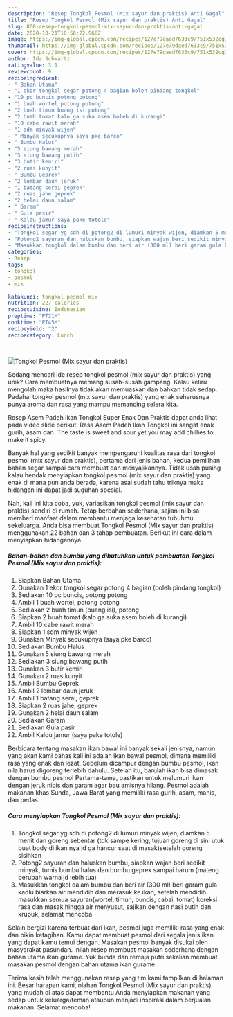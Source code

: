 ```yaml
---
description: "Resep Tongkol Pesmol (Mix sayur dan praktis) Anti Gagal"
title: "Resep Tongkol Pesmol (Mix sayur dan praktis) Anti Gagal"
slug: 868-resep-tongkol-pesmol-mix-sayur-dan-praktis-anti-gagal
date: 2020-10-21T10:56:22.966Z
image: https://img-global.cpcdn.com/recipes/127e79daed7633c9/751x532cq70/tongkol-pesmol-mix-sayur-dan-praktis-foto-resep-utama.jpg
thumbnail: https://img-global.cpcdn.com/recipes/127e79daed7633c9/751x532cq70/tongkol-pesmol-mix-sayur-dan-praktis-foto-resep-utama.jpg
cover: https://img-global.cpcdn.com/recipes/127e79daed7633c9/751x532cq70/tongkol-pesmol-mix-sayur-dan-praktis-foto-resep-utama.jpg
author: Ida Schwartz
ratingvalue: 3.1
reviewcount: 9
recipeingredient:
- " Bahan Utama"
- "1 ekor tongkol segar potong 4 bagian boleh pindang tongkol"
- "10 pc buncis potong potong"
- "1 buah wortel potong potong"
- "2 buah timun buang isi potong"
- "2 buah tomat kalo ga suka asem boleh di kurangi"
- "10 cabe rawit merah"
- "1 sdm minyak wijen"
- " Minyak secukupnya saya pke barco"
- " Bumbu Halus"
- "5 siung bawang merah"
- "3 siung bawang putih"
- "3 butir kemiri"
- "2 ruas kunyit"
- " Bumbu Geprek"
- "2 lembar daun jeruk"
- "1 batang serai geprek"
- "2 ruas jahe geprek"
- "2 helai daun salam"
- " Garam"
- " Gula pasir"
- " Kaldu jamur saya pake totole"
recipeinstructions:
- "Tongkol segar yg sdh di potong2 di lumuri minyak wijen, diamkan 5 menit dan goreng sebentar (tdk sampe kering, tujuan goreng di sini utuk buat body di ikan nya jd ga hancur saat di masak)setelah goreng sisihkan"
- "Potong2 sayuran dan haluskan bumbu, siapkan wajan beri sedikit minyak, tumis bumbu halus dan bumbu geprek sampai harum (mateng berubah warna jd lebih tua)"
- "Masukkan tongkol dalam bumbu dan beri air (300 ml) beri garam gula kadlu biarkan air mendidih dan merasuk ke ikan, setelah mendidih masukkan semua sayuran(wortel, timun, buncis, cabai, tomat) koreksi rasa dan masak hingga air menyusut, sajikan dengan nasi putih dan krupuk, selamat mencoba"
categories:
- Resep
tags:
- tongkol
- pesmol
- mix

katakunci: tongkol pesmol mix 
nutrition: 227 calories
recipecuisine: Indonesian
preptime: "PT21M"
cooktime: "PT45M"
recipeyield: "2"
recipecategory: Lunch

---
```



![Tongkol Pesmol (Mix sayur dan praktis)](https://img-global.cpcdn.com/recipes/127e79daed7633c9/751x532cq70/tongkol-pesmol-mix-sayur-dan-praktis-foto-resep-utama.jpg)

Sedang mencari ide resep tongkol pesmol (mix sayur dan praktis) yang unik? Cara membuatnya memang susah-susah gampang. Kalau keliru mengolah maka hasilnya tidak akan memuaskan dan bahkan tidak sedap. Padahal tongkol pesmol (mix sayur dan praktis) yang enak seharusnya punya aroma dan rasa yang mampu memancing selera kita.

Resep Asem Padeh Ikan Tongkol Super Enak Dan Praktis dapat anda lihat pada video slide berikut. Rasa Asem Padeh Ikan Tongkol ini sangat enak gurih, asam dan. The taste is sweet and sour yet you may add chillies to make it spicy.

Banyak hal yang sedikit banyak mempengaruhi kualitas rasa dari tongkol pesmol (mix sayur dan praktis), pertama dari jenis bahan, kedua pemilihan bahan segar sampai cara membuat dan menyajikannya. Tidak usah pusing kalau hendak menyiapkan tongkol pesmol (mix sayur dan praktis) yang enak di mana pun anda berada, karena asal sudah tahu triknya maka hidangan ini dapat jadi suguhan spesial.


Nah, kali ini kita coba, yuk, variasikan tongkol pesmol (mix sayur dan praktis) sendiri di rumah. Tetap berbahan sederhana, sajian ini bisa memberi manfaat dalam membantu menjaga kesehatan tubuhmu sekeluarga. Anda bisa membuat Tongkol Pesmol (Mix sayur dan praktis) menggunakan 22 bahan dan 3 tahap pembuatan. Berikut ini cara dalam menyiapkan hidangannya.

<!--inarticleads1-->

##### Bahan-bahan dan bumbu yang dibutuhkan untuk pembuatan Tongkol Pesmol (Mix sayur dan praktis):

1. Siapkan  Bahan Utama
1. Gunakan 1 ekor tongkol segar potong 4 bagian (boleh pindang tongkol)
1. Sediakan 10 pc buncis, potong potong
1. Ambil 1 buah wortel, potong potong
1. Sediakan 2 buah timun (buang isi), potong
1. Siapkan 2 buah tomat (kalo ga suka asem boleh di kurangi)
1. Ambil 10 cabe rawit merah
1. Siapkan 1 sdm minyak wijen
1. Gunakan  Minyak secukupnya (saya pke barco)
1. Sediakan  Bumbu Halus
1. Gunakan 5 siung bawang merah
1. Sediakan 3 siung bawang putih
1. Gunakan 3 butir kemiri
1. Gunakan 2 ruas kunyit
1. Ambil  Bumbu Geprek
1. Ambil 2 lembar daun jeruk
1. Ambil 1 batang serai, geprek
1. Siapkan 2 ruas jahe, geprek
1. Gunakan 2 helai daun salam
1. Sediakan  Garam
1. Sediakan  Gula pasir
1. Ambil  Kaldu jamur (saya pake totole)


Berbicara tentang masakan ikan bawal ini banyak sekali jenisnya, namun yang akan kami bahas kali ini adalah ikan bawal pesmol, dimana memiliki rasa yang enak dan lezat. Sebelum dicampur dengan bumbu pesmol, ikan nila harus digoreng terlebih dahulu. Setelah itu, barulah ikan bisa dimasak dengan bumbu pesmol Pertama-tama, pastikan untuk melumuri ikan dengan jeruk nipis dan garam agar bau amisnya hilang. Pesmol adalah makanan khas Sunda, Jawa Barat yang memiliki rasa gurih, asam, manis, dan pedas. 

<!--inarticleads2-->

##### Cara menyiapkan Tongkol Pesmol (Mix sayur dan praktis):

1. Tongkol segar yg sdh di potong2 di lumuri minyak wijen, diamkan 5 menit dan goreng sebentar (tdk sampe kering, tujuan goreng di sini utuk buat body di ikan nya jd ga hancur saat di masak)setelah goreng sisihkan
1. Potong2 sayuran dan haluskan bumbu, siapkan wajan beri sedikit minyak, tumis bumbu halus dan bumbu geprek sampai harum (mateng berubah warna jd lebih tua)
1. Masukkan tongkol dalam bumbu dan beri air (300 ml) beri garam gula kadlu biarkan air mendidih dan merasuk ke ikan, setelah mendidih masukkan semua sayuran(wortel, timun, buncis, cabai, tomat) koreksi rasa dan masak hingga air menyusut, sajikan dengan nasi putih dan krupuk, selamat mencoba


Selain bergizi karena terbuat dari ikan, pesmol juga memiliki rasa yang enak dan bikin ketagihan. Kamu dapat membuat pesmol dari segala jenis ikan yang dapat kamu temui dengan. Masakan pesmol banyak disukai oleh masyarakat pasundan. Inilah resep membuat masakan sederhana dengan bahan utama ikan gurame. Yuk bunda dan remaja putri sekalian membuat masakan pesmol dengan bahan utama ikan gurame. 

Terima kasih telah menggunakan resep yang tim kami tampilkan di halaman ini. Besar harapan kami, olahan Tongkol Pesmol (Mix sayur dan praktis) yang mudah di atas dapat membantu Anda menyiapkan makanan yang sedap untuk keluarga/teman ataupun menjadi inspirasi dalam berjualan makanan. Selamat mencoba!
